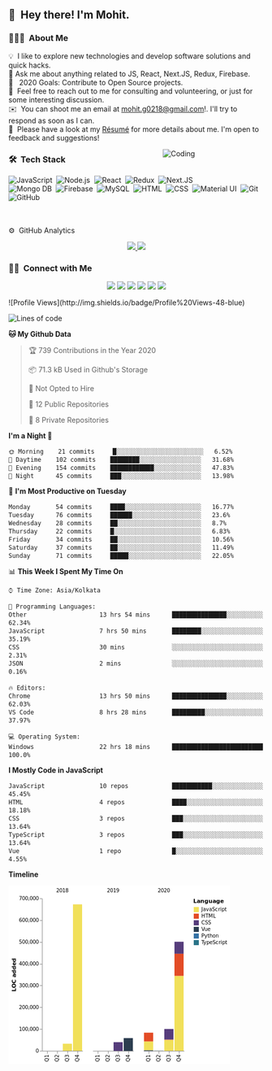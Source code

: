 ## 👋 &nbsp;Hey there! I'm Mohit.

### 👨🏻‍💻 &nbsp;About Me

💡 &nbsp;I like to explore new technologies and develop software solutions and quick hacks.\
🔭 Ask me about anything related to JS, React, Next.JS, Redux, Firebase.\
🥅 &nbsp; 2020 Goals: Contribute to Open Source projects.\
💬 &nbsp;Feel free to reach out to me for consulting and volunteering, or just for some interesting discussion.\
✉️ &nbsp;You can shoot me an email at mohit.g0218@gmail.com!. I'll try to respond as soon as I can.\
📄 &nbsp;Please have a look at my [Résumé](https://guptamohit004.tech/mohit-gupta.pdf) for more details about me. I'm open to feedback and suggestions!

<img alt="Coding" src="https://camo.githubusercontent.com/992babdffd8c74a1502de375fbdf7e4d54773242/68747470733a2f2f6d656469612e67697068792e636f6d2f6d656469612f53576f536b4e36447854737a71494b4571762f67697068792e676966" width="200" align="right"/>

### 🛠 &nbsp;Tech Stack

![JavaScript](https://img.shields.io/badge/-JavaScript-05122A?style=flat&logo=javascript)&nbsp;
![Node.js](https://img.shields.io/badge/-Node.JS-05122A?style=flat&logo=node.js)&nbsp;
![React](https://img.shields.io/badge/-React-05122A?style=flat&logo=react)&nbsp;
![Redux](https://img.shields.io/badge/-Redux-05122A?style=flat&logo=redux)&nbsp;
![Next.JS](https://img.shields.io/badge/-Next.JS-05122A?style=flat&logo=next.js)&nbsp;\
![Mongo DB](https://img.shields.io/badge/-MongoDB-05122A?style=flat&logo=MongoDB)&nbsp;
![Firebase](https://img.shields.io/badge/-Firebase-05122A?style=flat&logo=Firebase)&nbsp;
![MySQL](https://img.shields.io/badge/-MySQL-05122A?style=flat&logo=MySQL)&nbsp;
![HTML](https://img.shields.io/badge/-HTML-05122A?style=flat&logo=HTML5)&nbsp;
![CSS](https://img.shields.io/badge/-CSS-05122A?style=flat&logo=CSS3&logoColor=1572B6)&nbsp;
![Material UI](https://img.shields.io/badge/-MaterialUI-05122A?style=flat&logo=Material)&nbsp;
![Git](https://img.shields.io/badge/-Git-05122A?style=flat&logo=git)&nbsp;
![GitHub](https://img.shields.io/badge/-GitHub-05122A?style=flat&logo=github)&nbsp;

<br/>
<br/>
⚙ &nbsp;GitHub Analytics

<p align="center">
<a href="https://github.com/guptamohit004">
  <img height="180em" src="https://github-readme-stats-eight-theta.vercel.app/api?username=guptamohit004&show_icons=true&theme=algolia&include_all_commits=true&count_private=true"/>
  <img height="180em" src="https://github-readme-stats-eight-theta.vercel.app/api/top-langs/?username=guptamohit004&layout=compact&langs_count=8&theme=algolia"/>
</a>
</p>

### 🤝🏻 &nbsp;Connect with Me

<p align="center">
<a href="https://guptamohit004.tech"><img src="https://img.shields.io/badge/-guptamohit004.tech-3423A6?style=flat&logo=Google-Chrome&logoColor=white"/></a>
<a href="https://linkedin.com/in/guptamohit004"><img src="https://img.shields.io/badge/-Mohit%20Gupta-0077B5?style=flat&logo=Linkedin&logoColor=white"/></a>
<a href="mailto:mohit.g0218@gmail.com"><img src="https://img.shields.io/badge/-mohit.g0218@gmail.com-D14836?style=flat&logo=Gmail&logoColor=white"/></a>
<a href="https://instagram.com/guptamohit004"><img src="https://img.shields.io/badge/-@guptamohit004-E4405F?style=flat&logo=Instagram&logoColor=white"/></a>
<a href="https://facebook.com/guptamohit004"><img src="https://img.shields.io/badge/-@guptamohit004-1877F2?style=flat&logo=Facebook&logoColor=white"/></a>
<a href="https://facebook.com/guptamohit004"><img src="https://img.shields.io/badge/-@Mohit Gupta-1877F2?style=flat&logo=Stackoverflow&logoColor=white"/></a>
</p>
<!--START_SECTION:waka-->
![Profile Views](http://img.shields.io/badge/Profile%20Views-48-blue)

![Lines of code](https://img.shields.io/badge/From%20Hello%20World%20I%27ve%20Written-3.3%20million%20lines%20of%20code-blue)

**🐱 My Github Data** 

> 🏆 739 Contributions in the Year 2020
 > 
> 📦 71.3 kB Used in Github's Storage 
 > 
> 🚫 Not Opted to Hire
 > 
> 📜 12 Public Repositories 
 > 
> 🔑 8 Private Repositories  
 > 
**I'm a Night 🦉** 

```text
🌞 Morning    21 commits     █░░░░░░░░░░░░░░░░░░░░░░░░   6.52% 
🌆 Daytime    102 commits    ████████░░░░░░░░░░░░░░░░░   31.68% 
🌃 Evening    154 commits    ████████████░░░░░░░░░░░░░   47.83% 
🌙 Night      45 commits     ███░░░░░░░░░░░░░░░░░░░░░░   13.98%

```
📅 **I'm Most Productive on Tuesday** 

```text
Monday       54 commits     ████░░░░░░░░░░░░░░░░░░░░░   16.77% 
Tuesday      76 commits     ██████░░░░░░░░░░░░░░░░░░░   23.6% 
Wednesday    28 commits     ██░░░░░░░░░░░░░░░░░░░░░░░   8.7% 
Thursday     22 commits     █░░░░░░░░░░░░░░░░░░░░░░░░   6.83% 
Friday       34 commits     ██░░░░░░░░░░░░░░░░░░░░░░░   10.56% 
Saturday     37 commits     ██░░░░░░░░░░░░░░░░░░░░░░░   11.49% 
Sunday       71 commits     █████░░░░░░░░░░░░░░░░░░░░   22.05%

```


📊 **This Week I Spent My Time On** 

```text
⌚︎ Time Zone: Asia/Kolkata

💬 Programming Languages: 
Other                    13 hrs 54 mins      ███████████████░░░░░░░░░░   62.34% 
JavaScript               7 hrs 50 mins       ████████░░░░░░░░░░░░░░░░░   35.19% 
CSS                      30 mins             ░░░░░░░░░░░░░░░░░░░░░░░░░   2.31% 
JSON                     2 mins              ░░░░░░░░░░░░░░░░░░░░░░░░░   0.16%

🔥 Editors: 
Chrome                   13 hrs 50 mins      ███████████████░░░░░░░░░░   62.03% 
VS Code                  8 hrs 28 mins       █████████░░░░░░░░░░░░░░░░   37.97%

💻 Operating System: 
Windows                  22 hrs 18 mins      █████████████████████████   100.0%

```

**I Mostly Code in JavaScript** 

```text
JavaScript               10 repos            ███████████░░░░░░░░░░░░░░   45.45% 
HTML                     4 repos             ████░░░░░░░░░░░░░░░░░░░░░   18.18% 
CSS                      3 repos             ███░░░░░░░░░░░░░░░░░░░░░░   13.64% 
TypeScript               3 repos             ███░░░░░░░░░░░░░░░░░░░░░░   13.64% 
Vue                      1 repo              █░░░░░░░░░░░░░░░░░░░░░░░░   4.55%

```


**Timeline**

![Chart not found](https://raw.githubusercontent.com/guptamohit004/guptamohit004/master/charts/bar_graph.png) 


<!--END_SECTION:waka-->
